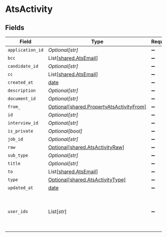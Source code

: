 # AtsActivity


## Fields

| Field                                                                                      | Type                                                                                       | Required                                                                                   | Description                                                                                |
| ------------------------------------------------------------------------------------------ | ------------------------------------------------------------------------------------------ | ------------------------------------------------------------------------------------------ | ------------------------------------------------------------------------------------------ |
| `application_id`                                                                           | *Optional[str]*                                                                            | :heavy_minus_sign:                                                                         | N/A                                                                                        |
| `bcc`                                                                                      | List[[shared.AtsEmail](../../models/shared/atsemail.md)]                                   | :heavy_minus_sign:                                                                         | N/A                                                                                        |
| `candidate_id`                                                                             | *Optional[str]*                                                                            | :heavy_minus_sign:                                                                         | N/A                                                                                        |
| `cc`                                                                                       | List[[shared.AtsEmail](../../models/shared/atsemail.md)]                                   | :heavy_minus_sign:                                                                         | N/A                                                                                        |
| `created_at`                                                                               | [date](https://docs.python.org/3/library/datetime.html#date-objects)                       | :heavy_minus_sign:                                                                         | N/A                                                                                        |
| `description`                                                                              | *Optional[str]*                                                                            | :heavy_minus_sign:                                                                         | N/A                                                                                        |
| `document_id`                                                                              | *Optional[str]*                                                                            | :heavy_minus_sign:                                                                         | N/A                                                                                        |
| `from_`                                                                                    | [Optional[shared.PropertyAtsActivityFrom]](../../models/shared/propertyatsactivityfrom.md) | :heavy_minus_sign:                                                                         | N/A                                                                                        |
| `id`                                                                                       | *Optional[str]*                                                                            | :heavy_minus_sign:                                                                         | N/A                                                                                        |
| `interview_id`                                                                             | *Optional[str]*                                                                            | :heavy_minus_sign:                                                                         | N/A                                                                                        |
| `is_private`                                                                               | *Optional[bool]*                                                                           | :heavy_minus_sign:                                                                         | N/A                                                                                        |
| `job_id`                                                                                   | *Optional[str]*                                                                            | :heavy_minus_sign:                                                                         | N/A                                                                                        |
| `raw`                                                                                      | [Optional[shared.AtsActivityRaw]](../../models/shared/atsactivityraw.md)                   | :heavy_minus_sign:                                                                         | N/A                                                                                        |
| `sub_type`                                                                                 | *Optional[str]*                                                                            | :heavy_minus_sign:                                                                         | N/A                                                                                        |
| `title`                                                                                    | *Optional[str]*                                                                            | :heavy_minus_sign:                                                                         | N/A                                                                                        |
| `to`                                                                                       | List[[shared.AtsEmail](../../models/shared/atsemail.md)]                                   | :heavy_minus_sign:                                                                         | N/A                                                                                        |
| `type`                                                                                     | [Optional[shared.AtsActivityType]](../../models/shared/atsactivitytype.md)                 | :heavy_minus_sign:                                                                         | N/A                                                                                        |
| `updated_at`                                                                               | [date](https://docs.python.org/3/library/datetime.html#date-objects)                       | :heavy_minus_sign:                                                                         | N/A                                                                                        |
| `user_ids`                                                                                 | List[*str*]                                                                                | :heavy_minus_sign:                                                                         | id values of the recruiters associated with the activity.                                  |